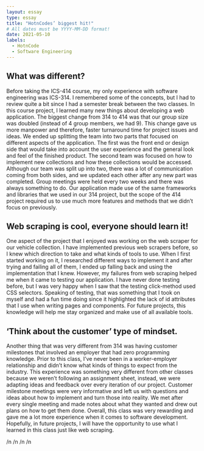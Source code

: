 ```yaml
---
layout: essay
type: essay
title: "HotnCodes’ biggest hit!"
# All dates must be YYYY-MM-DD format!
date: 2021-05-10
labels:
  - HotnCode
  - Software Engineering
---
```


## What was different?

Before taking the ICS-414 course, my only experience with software engineering was ICS-314. I remembered some of the concepts, but I had to review quite a bit since I had a semester break between the two classes. In this course project, I learned many new things about developing a web application. The biggest change from 314 to 414 was that our group size was doubled (instead of 4 group members, we had 9). This change gave us more manpower and therefore, faster turnaround time for project issues and ideas. We ended up splitting the team into two parts that focused on different aspects of the application. The first was the front end or design side that would take into account the user experience and the general look and feel of the finished product. The second team was focused on how to implement new collections and how these collections would be accessed. Although our team was split up into two, there was a lot of communication coming from both sides, and we updated each other after any new part was completed. Group meetings were held every two weeks and there was always something to do. Our application made use of the same frameworks and libraries that we used in our 314 project, but the scope of the 414 project required us to use much more features and methods that we didn’t focus on previously.

## Web scraping is cool, everyone should learn it!

One aspect of the project that I enjoyed was working on the web scraper for our vehicle collection. I have implemented previous web scrapers before, so I knew which direction to take and what kinds of tools to use. When I first started working on it, I researched different ways to implement it and after trying and failing all of them, I ended up falling back and using the implementation that I knew. However, my failures from web scraping helped me when it came to testing our application. I have never done testing before, but I was very happy when I saw that the testing click-method used CSS selectors. Speaking of testing, that was something that I took on myself and had a fun time doing since it highlighted the lack of id attributes that I use when writing pages and components. For future projects, this knowledge will help me stay organized and make use of all available tools.

## ‘Think about the customer’ type of mindset.

Another thing that was very different from 314 was having customer milestones that involved an employer that had zero programming knowledge. Prior to this class, I’ve never been in a worker-employer relationship and didn’t know what kinds of things to expect from the industry. This experience was something very different from other classes because we weren’t following an assignment sheet, instead, we were adapting ideas and feedback over every iteration of our project. Customer milestone meetings were very informative and left us with questions and ideas about how to implement and turn those into reality. We met after every single meeting and made notes about what they wanted and drew out plans on how to get them done. Overall, this class was very rewarding and gave me a lot more experience when it comes to software development. Hopefully, in future projects, I will have the opportunity to use what I learned in this class just like web scraping.

/n
/n
/n
/n
